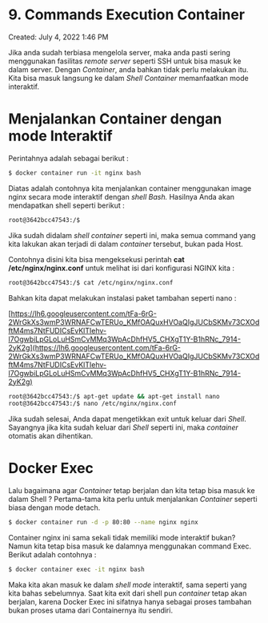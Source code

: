 # 9. Commands Execution Container

Created: July 4, 2022 1:46 PM

Jika anda sudah terbiasa mengelola server, maka anda pasti sering menggunakan fasilitas *remote* *server* seperti SSH untuk bisa masuk ke dalam server. Dengan *Container*, anda bahkan tidak perlu melakukan itu. Kita bisa masuk langsung ke dalam *Shell* *Container* memanfaatkan mode interaktif.

# **Menjalankan Container dengan mode Interaktif**

Perintahnya adalah sebagai berikut :

```bash
$ docker container run -it nginx bash
```

Diatas adalah contohnya kita menjalankan container menggunakan image nginx secara mode interaktif dengan *shell Bash.* Hasilnya Anda akan mendapatkan shell seperti berikut :

```bash
root@3642bcc47543:/$
```

Jika sudah didalam *shell* *container* seperti ini, maka semua command yang kita lakukan akan terjadi di dalam *container* tersebut, bukan pada Host.

Contohnya disini kita bisa mengeksekusi perintah **cat /etc/nginx/nginx.conf** untuk melihat isi dari konfigurasi NGINX kita :

```bash
root@3642bcc47543:/$ cat /etc/nginx/nginx.conf
```

Bahkan kita dapat melakukan instalasi paket tambahan seperti nano :

[https://lh6.googleusercontent.com/tFa-6rG-2WrGkXs3wmP3WRNAFCwTERUo_KMfOAQuxHVOaQIgJUCbSKMv73CXOdftM4ms7NtFUDICsEvKlTIehv-l7OgwbiLpGLoLuHSmCvMMq3WpAcDhfHV5_CHXgT1Y-B1hRNc_7914-2yK2g](https://lh6.googleusercontent.com/tFa-6rG-2WrGkXs3wmP3WRNAFCwTERUo_KMfOAQuxHVOaQIgJUCbSKMv73CXOdftM4ms7NtFUDICsEvKlTIehv-l7OgwbiLpGLoLuHSmCvMMq3WpAcDhfHV5_CHXgT1Y-B1hRNc_7914-2yK2g)

```bash
root@3642bcc47543:/$ apt-get update && apt-get install nano
root@3642bcc47543:/$ nano /etc/nginx/nginx.conf
```

Jika sudah selesai, Anda dapat mengetikkan exit untuk keluar dari *Shell*. Sayangnya jika kita sudah keluar dari *Shell* seperti ini, maka *container* otomatis akan dihentikan.

# **Docker Exec**

Lalu bagaimana agar *Container* tetap berjalan dan kita tetap bisa masuk ke dalam Shell ? Pertama-tama kita perlu untuk menjalankan *Container* seperti biasa dengan mode detach.

```bash
$ docker container run -d -p 80:80 --name nginx nginx
```

Container nginx ini sama sekali tidak memiliki mode interaktif bukan? Namun kita tetap bisa masuk ke dalamnya menggunakan command Exec. Berikut adalah contohnya :

```bash
$ docker container exec -it nginx bash
```

Maka kita akan masuk ke dalam *shell* *mode* interaktif, sama seperti yang kita bahas sebelumnya. Saat kita exit dari shell pun *container* tetap akan berjalan, karena Docker Exec ini sifatnya hanya sebagai proses tambahan bukan proses utama dari Containernya itu sendiri.